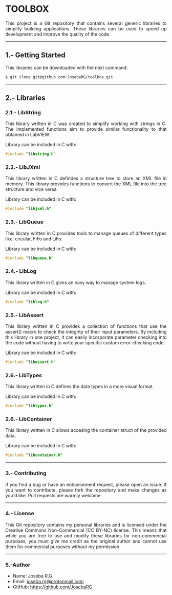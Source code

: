 <div align="justify">

# TOOLBOX

This project is a Git repository that contains several generic libraries to simplify building applications. These libraries can be used to speed up development and improve the quality of the code.

---

## 1.- Getting Started

This libraries can be downloaded with the next command:

```bash
$ git clone git@github.com:JosebaRG/toolbox.git
```

---

## 2.- Libraries

### 2.1.- LibString

This library written in C was created to simplify working with strings in C. The implemented functions aim to provide similar functionality to that obtained in LabVIEW.

Library can be included in C with:

```c
#include "libstring.h"
```

### 2.2.- LibJXml

This library written in C defindes a structure tree to store an XML file in memory. This library provides functions to convert the XML file into the tree structure and vice versa.

Library can be included in C with:

```c
#include "libjxml.h"
```

### 2.3.- LibQueue

This library written in C provides tools to manage queues of different types like: circular, FiFo and LiFo.

Library can be included in C with:

```c
#include "libqueue.h"
```

### 2.4.- LibLog

This library written in C gives an easy way to manage system logs.

Library can be included in C with:

```c
#include "liblog.h"
```

### 2.5.- LibAssert

This library written in C provides a collection of functions that use the assert() macro to check the integrity of their input parameters. By including this library in one project, it can easily incorporate parameter checking into the code without having to write your specific custom error-checking code.

Library can be included in C with:

```c
#include "libassert.h"
```

### 2.6.- LibTypes

This library written in C defines the data types in a more visual format.

Library can be included in C with:

```c
#include "libtypes.h"
```

### 2.6.- LibContainer

This library written in C allows accesing the container struct of the provided data.

Library can be included in C with:

```c
#include "libcontainer.h"
```



---

### 3.- Contributing

If you find a bug or have an enhancement request, please open an issue. If you want to contribute, please fork the repository and make changes as you'd like. Pull requests are warmly welcome.

---

### 4.- License
This Git repository contains my personal libraries and is licensed under the Creative Commons Non-Commercial (CC BY-NC) license. This means that while you are free to use and modify these libraries for non-commercial purposes, you must give me credit as the original author and cannot use them for commercial purposes without my permission.

---

### 5.-Author

- Name: Joseba R.G.
- Email: joseba.rg@protonmail.com
- GitHub: https://github.com/JosebaRG
